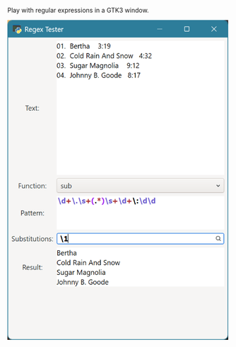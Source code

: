 Play with regular expressions in a GTK3 window.

<img src="images/image.png" alt="Screenshot" width="500"/>
